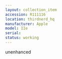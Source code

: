 ```yaml
---
layout: collection_item
accession: R111116
location: thirdnerd_hq
manufacturer: Apple
model: IIe
serial: 
status: working
---
```


unenhanced